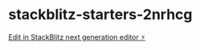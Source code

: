 # stackblitz-starters-2nrhcg

[Edit in StackBlitz next generation editor ⚡️](https://stackblitz.com/~/github.com/azsmcy/stackblitz-starters-2nrhcg)